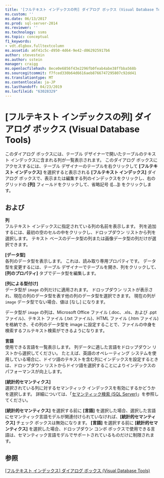 ```yaml
---
title: '[フルテキスト インデックスの列] ダイアログ ボックス (Visual Database Tools) | Microsoft Docs'
ms.custom: ''
ms.date: 06/13/2017
ms.prod: sql-server-2014
ms.reviewer: ''
ms.technology: ssms
ms.topic: conceptual
f1_keywords:
- vdt.dlgbox.fulltextcolumn
ms.assetid: a6f41c5c-d950-4d64-9e42-d062925917b6
author: stevestein
ms.author: sstein
manager: craigg
ms.openlocfilehash: 8ece0e6856f43e2296fb0feab4abe38ffbba568b
ms.sourcegitcommit: f7fced330b64d6616aeb8766747295807c92dd41
ms.translationtype: MT
ms.contentlocale: ja-JP
ms.lasthandoff: 04/23/2019
ms.locfileid: "63028329"
---
```

# <a name="full-text-index-columns-dialog-box-visual-database-tools"></a>[フルテキスト インデックスの列] ダイアログ ボックス (Visual Database Tools)
  このダイアログ ボックスには、テーブル デザイナーで開いたテーブルのテキスト インデックスに含まれる列が一覧表示されます。 このダイアログ ボックスにアクセスするには、テーブル デザイナーのテーブルを右クリックして **[フルテキスト インデックス]** を選択すると表示される **[フルテキスト インデックス]** ダイアログ ボックスで、表示または編集する列のインデックスをクリックし、右のグリッドの **[列]** フィールドをクリックして、省略記号 (**[...]**) をクリックします。  
  
## <a name="options"></a>および  
 **列**  
 フルテキスト インデックスに指定されている列の名前を表示します。 列を追加するには、最初の空のセルの中をクリックし、ドロップダウン リストから列を選択します。 テキスト ベースのデータ型の列または画像データ型の列だけが選択できます。  
  
 **[データ型]**  
 各列のデータ型を表示します。 これは、読み取り専用プロパティです。 データ型を変更するには、テーブル デザイナーでテーブルを開き、列をクリックして、 **[列のプロパティ]** タブでデータ型を編集します。  
  
 **[列による型付け]**  
 データ型が `image` の列だけに適用されます。 ドロップダウン リストが表示され、現在の列のデータ型を表す他の列のデータ型を選択できます。 現在の列が `image` データ型でない場合、値は [なし] になります。  
  
 データ型が `image` の列は、Microsoft Office ファイル (.doc、.xls、および .ppt ファイル)、テキスト ファイル (.txt ファイル)、HTML ファイル (.htm ファイル) を格納でき、その列のデータ型を image に設定することで、ファイルの中身を検索するフルテキスト検索ができるようになります。  
  
 **言語**  
 使用できる言語を一覧表示します。 列データに適した言語をドロップダウン リストから選択してください。 たとえば、英語のオペレーティング システムを使用している場合に、ドイツ語のテキストを含む列にインデックスを設定するときは、ドロップダウン リストからドイツ語を選択することによりインデックスのパフォーマンスが向上します。  
  
 **[統計的セマンティクス]**  
 選択されている列に対するセマンティック インデックスを有効にするかどうかを選択します。 詳細については、「[セマンティック検索 &#40;SQL Server&#41;](../../relational-databases/search/semantic-search-sql-server.md)」を参照してください。  
  
 **[統計的セマンティクス]** を選択する前に **[言語]** を選択した場合、選択した言語にセマンティック言語モデルが関連付けられていなければ、**[統計的セマンティクス]** チェック ボックスは無効になります。 **[言語]** を選択する前に **[統計的セマンティクス]** を選択した場合、ドロップダウン コンボ ボックスで使用できる言語は、セマンティック言語モデルでサポートされているものだけに制限されます。  
  
## <a name="see-also"></a>参照  
 [[フルテキスト インデックス] ダイアログ ボックス (Visual Database Tools)](visual-database-tools.md)  
  
  
